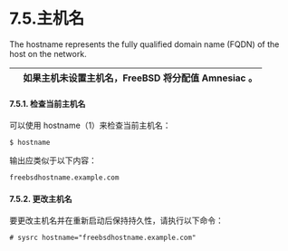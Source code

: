 # 7.5.主机名

The hostname represents the fully qualified domain name (FQDN) of the host on the network.

|  | 如果主机未设置主机名，FreeBSD 将分配值 Amnesiac 。 |
| -- | ---------------------------------------------------- |

#### 7.5.1. 检查当前主机名

可以使用 hostname（1）来检查当前主机名：

```
$ hostname
```

输出应类似于以下内容：

```
freebsdhostname.example.com
```

#### 7.5.2. 更改主机名

要更改主机名并在重新启动后保持持久性，请执行以下命令：

```
# sysrc hostname="freebsdhostname.example.com"
```

